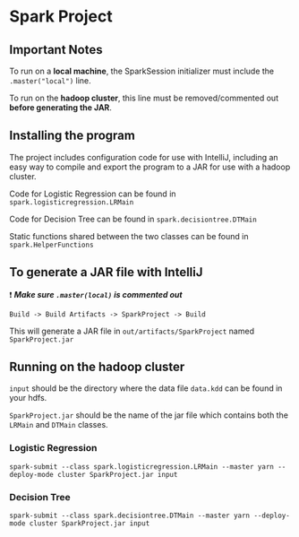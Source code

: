# Spark Project

## Important Notes

To run on a **local machine**, the SparkSession initializer must include the `.master("local")` line.

To run on the **hadoop cluster**, this line must be removed/commented out **before generating the JAR**.

## Installing the program

The project includes configuration code for use with IntelliJ, including an easy way to compile and export the program to a JAR for use with a hadoop cluster.

Code for Logistic Regression can be found in `spark.logisticregression.LRMain`

Code for Decision Tree can be found in `spark.decisiontree.DTMain`

Static functions shared between the two classes can be found in `spark.HelperFunctions`

## To generate a JAR file with IntelliJ

❗ _**️Make sure `.master(local)` is commented out**_

`Build -> Build Artifacts -> SparkProject -> Build`

This will generate a JAR file in `out/artifacts/SparkProject` named `SparkProject.jar`

## Running on the hadoop cluster

`input` should be the directory where the data file `data.kdd` can be found in your hdfs.

`SparkProject.jar` should be the name of the jar file which contains both the `LRMain` and `DTMain` classes.

### Logistic Regression

`spark-submit --class spark.logisticregression.LRMain --master yarn --deploy-mode cluster SparkProject.jar input`

### Decision Tree

`spark-submit --class spark.decisiontree.DTMain --master yarn --deploy-mode cluster SparkProject.jar input`

